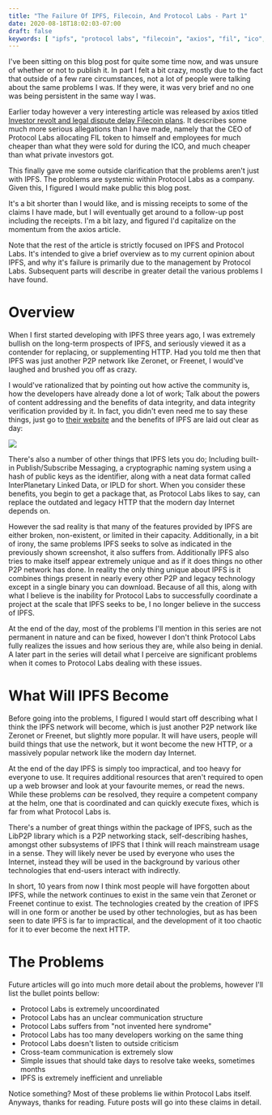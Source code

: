 ```yaml
---
title: "The Failure Of IPFS, Filecoin, And Protocol Labs - Part 1"
date: 2020-08-18T18:02:03-07:00
draft: false
keywords: [ "ipfs", "protocol labs", "filecoin", "axios", "fil", "ico", "blueyard capital", "textile" ]
---
```


I've been sitting on this blog post for quite some time now, and was unsure of whether or not to publish it. In part I felt a bit crazy, mostly due to the fact that outside of a few rare circumstances, not a lot of people were talking about the same problems I was. If they were, it was very brief and no one was being persistent in the same way I was.

Earlier today however a very interesting article was released by axios titled [Investor revolt and legal dispute delay Filecoin plans](https://www.axios.com/filecoin-blockchain-delay-3b5e6b9a-bcc8-41cf-81cf-563f6cebb2c4.html). It describes some much more serious allegations than I have made, namely that the CEO of Protocol Labs allocating FIL token to himself and employees for much cheaper than what they were sold for during the ICO, and much cheaper than what private investors got.

This finally gave me some outside clarification that the problems aren't just with IPFS. The problems are systemic within Protocol Labs as a company. Given this, I figured I would make public this blog post. 

It's a bit shorter than I would like, and is missing receipts to some of the claims I have made, but I will eventually get around to a follow-up post including the receipts. I'm a bit lazy, and figured I'd capitalize on the momentum from the axios article.

Note that the rest of the article is strictly focused on IPFS and Protocol Labs. It's intended to give a brief overview as to my current opinion about IPFS, and why it's failure is primarily due to the management by Protocol Labs. Subsequent parts will describe in greater detail the various problems I have found.

# Overview

When I first started developing with IPFS three years ago, I was extremely bullish on the long-term prospects of IPFS, and seriously viewed it as a contender for replacing, or supplementing HTTP. Had you told me then that IPFS was just another P2P network like Zeronet, or Freenet, I would've laughed and brushed you off as crazy. 

I would've rationalized that by pointing out how active the community is, how the developers have already done a lot of work; Talk about the powers of content addressing and the benefits of data integrity, and data integrity verification provided by it. In fact, you didn't even need me to say these things, just go to [their website](https://ipfs.io) and the benefits of IPFS are laid out clear as day:

![](/images/ipfs/main_website_summary.jpg)

There's also a number of other things that IPFS lets you do; Including built-in Publish/Subscribe Messaging, a cryptographic naming system using a hash of public keys as the identifier, along with a neat data format called InterPlanetary Linked Data, or IPLD for short. When you consider these benefits, you begin to get a package that, as Protocol Labs likes to say, can replace the outdated and legacy HTTP that the modern day Internet depends on.

However the sad reality is that many of the features provided by IPFS are either broken, non-existent, or limited in their capacity. Additionally, in a bit of irony, the same problems IPFS seeks to solve as indicated in the previously shown screenshot, it also suffers from. Additionally IPFS also tries to make itself appear extremely unique and as if it does things no other P2P network has done. In reality the only thing unique about IPFS is it combines things present in nearly every other P2P and legacy technology except in a single binary you can download. Because of all this, along with what I believe is the inability for Protocol Labs to successfully coordinate a project at the scale that IPFS seeks to be, I no longer believe in the success of IPFS.

At the end of the day, most of the problems I'll mention in this series are not permanent in nature and can be fixed, however I don't think Protocol Labs fully realizes the issues and how serious they are, while also being in denial. A later part in the series will detail what I perceive are significant problems when it comes to Protocol Labs dealing with these issues.

# What Will IPFS Become

Before going into the problems, I figured I would start off describing what I think the IPFS network will become, which is just another P2P network like Zeronet or Freenet, but slightly more popular. It will have users, people will build things that use the network, but it wont become the new HTTP, or a massively popular network like the modern day Internet.

At the end of the day IPFS is simply too impractical, and too heavy for everyone to use. It requires additional resources that aren't required to open up a web browser and look at your favourite memes, or read the news. While these problems *can* be resolved, they require a competent company at the helm, one that is coordinated and can quickly execute fixes, which is far from what Protocol Labs is.

There's a number of great things within the package of IPFS, such as the LibP2P library which is a P2P networking stack, self-describing hashes, amongst other subsystems of IPFS that I think will reach mainstream usage in a sense. They will likely never be used by everyone who uses the Internet, instead they will be used in the background by various other technologies that end-users interact with indirectly. 

In short, 10 years from now I think most people will have forgotten about IPFS, while the network continues to exist in the same vein that Zeronet or Freenet continue to exist. The technologies created by the creation of IPFS will in one form or another be used by other technologies, but as has been seen to date IPFS is far to impractical, and the development of it too chaotic for it to ever become the next HTTP.

# The Problems

Future articles will go into much more detail about the problems, however I'll list the bullet points bellow:

* Protocol Labs is extremely uncoordinated
* Protocol Labs has an unclear communication structure
* Protocol Labs suffers from "not invented here syndrome"
* Protocol Labs has too many developers working on the same thing
* Protocol Labs doesn't listen to outside criticism
* Cross-team communication is extremely slow
* Simple issues that should take days to resolve take weeks, sometimes months
* IPFS is extremely inefficient and unreliable

Notice something? Most of these problems lie within Protocol Labs itself. Anyways, thanks for reading. Future posts will go into these claims in detail.